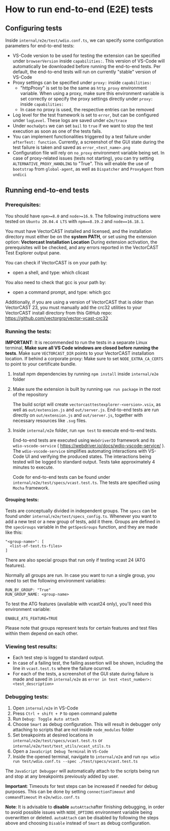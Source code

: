 # How to run end-to-end (E2E) tests

## Configuring tests

Inside `internal/e2e/test/wdio.conf.ts`, we can specify some configuration parameters for end-to-end tests:

- VS-Code version to be used for testing the extension can be specified under `browserVersion` inside `capabilities:`. This version of VS-Code will automatically be downloaded before running the end-to-end tests. Per default, the end-to-end tests will run on currently "stable" version of VS-Code
- Proxy settings can be specified under `proxy:` inside `capabilities:`
    - "httpProxy" is set to be the same as `http_proxy` environment variable. When using a proxy, make sure this environment variable is set correctly or specify the proxy settings directly under `proxy:` inside `capabilities:`
    - In case no proxy is used, the respective entries can be removed
- Log level for the test framework is set to `error`, but can be configured under `logLevel`. These logs are saved under `e2e/trace`
- Under `mochaOpts` we can set `bail` to `true` if we want to stop the test execution as soon as one of the tests fails. 
- You can implement functionalities triggered by a test failure under `afterTest: function`. Currently, a screenshot of the GUI state during the test failure is taken and saved as `error_<test_name>.png`
- Configuration file will rely on `no_proxy` environment variable being set. In case of proxy-related issues (tests not starting), you can try setting `ALTERNATIVE_PROXY_HANDLING` to "True". This will enable the use of `bootstrap` from `global-agent`, as well as `Dispatcher` and `ProxyAgent` from `undici`

## Running end-to-end tests

### Prerequisites:

You should have `npm>=8.0` and `node>=16.9`. The following instructions were tested on `Ubuntu 20.04.4 LTS` with `npm==8.19.2` and `node==16.18.1`.

You must have VectorCAST installed and licensed, and the installation directory
must either be on the **system PATH**, or set using the extension option: **Vectorcast Installation Location**
During extension activation, the prerequisites will be checked, and any errors 
reported in the VectorCAST Test Explorer output pane.

You can check if VectorCAST is on your path by:

* open a shell, and type: which clicast

You also need to check that gcc is your path by:

* open a command prompt, and type: which gcc

Additionally, if you are using a version of VectorCAST that is older than
VectorCAST 23, you must manually add the crc32 utilities to your VectorCAST
install directory from this GitHub repo: https://github.com/vectorgrp/vector-vcast-crc32

### Running the tests:

**IMPORTANT**: It is recommended to run the tests in a separate Linux terminal, **Make sure all VS Code windows are closed before running the tests**. 
Make sure `VECTORCAST_DIR` points to your VectorCAST installation location.
If behind a corporate proxy: Make sure to set `NODE_EXTRA_CA_CERTS` to point to your certificate bundle.

1)  
    Install npm dependencies by running `npm install` inside `internal/e2e` folder

2) 
    Make sure the extension is built by running `npm run package` in the root of the repository
   
    The build script will create `vectorcasttestexplorer-<version>.vsix`, as well as `out/extension.js` and `out/server.js`. End-to-end tests are run directly on `out/extension.js` and `out/server.js`, together with necessary resources like `.svg` files.


3) 
    Inside `internal/e2e` folder, run ```npm test``` to execute end-to-end tests. 

    End-to-end tests are executed using `WebdriverIO` framework and its `wdio-vscode-service` ( https://webdriver.io/docs/wdio-vscode-service/ ). The `wdio-vscode-service` simplifies automating interactions with VS-Code UI and verifying the produced states. The interactions being tested will be logged to standard output. Tests take approximately 4 minutes to execute.

    Code for end-to-end tests can be found under `internal/e2e/test/specs/vcast.test.ts`. The tests are specified using `Mocha` framework.

#### Grouping tests:
Tests are conceptually divided in independent groups. The `specs` can be found under `internal/e2e/test/specs_config.ts`. Whenever you want to add a new test or a new group of tests, add it there.
Groups are defined in the `specGroups` variable in the `getSpecGroups` function, and they are made like this:
```
"<group-name>": [
  <list-of-test.ts-files>
]
```
There are also special groups that run only if testing vcast 24 (ATG features).

Normally all groups are run. In case you want to run a single group, you need to set the following environment variables:
```
RUN_BY_GROUP: "True"
RUN_GROUP_NAME: <group-name>
```
To test the ATG features (available with vcast24 only), you'll need this environment variable:
```
ENABLE_ATG_FEATURE=TRUE
```

Please note that groups represent tests for certain features and test files within them depend on each other.

### Viewing test results:
    
- Each test step is logged to standard output. 
- In case of a failing test, the failing assertion will be shown, including the line in `vcast.test.ts` where the failure ocurred. 
- For each of the tests, a screenshot of the GUI state during failure is made and saved in `internal/e2e` as `error in test <test_number>: <test_description>`

### Debugging tests:

1) Open `internal/e2e` in VS-Code 
2) Press `Ctrl + shift + P` to open command palette
3) Run `Debug: Toggle Auto attach`
4) Choose `Smart` as debug configuration. This will result in debugger only attaching to scripts that are not inside `node_modules` folder
5) Set breakpoints at desired locations in `internal/e2e/test/specs/vcast.test.ts` or `internal/e2e/test/test_utils/vcast_utils.ts`
6) Open a `JavaScript Debug Terminal` in `VS-Code`
7) Inside the opened terminal, navigate to `internal/e2e` and run ```npx wdio run test/wdio.conf.ts --spec ./test/specs/vcast.test.ts```

The `JavaScript Debugger` will automatically attach to the scripts being run and stop at any breakpoints previously added by user.

**Important**: Timeouts for test steps can be increased if needed for debug purposes. This can be done by setting `connectionTimeout` and `commandTimeout` in `e2e/wdio.conf.ts`

**Note**: It is advisable to **disable** `autoAttach`after finishing debugging, in order to avoid possible issues with `NODE_OPTIONS` environment variable being overwritten or deleted. `autoAttach` can be disabled by following the steps above and choosing `Disable` instead of `Smart` as debug configuration.
